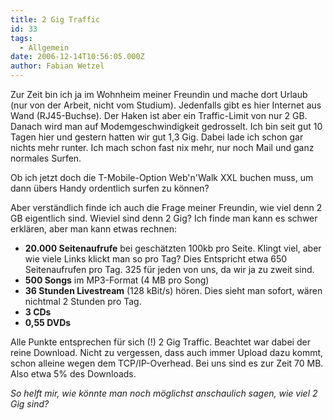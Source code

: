 ```yaml
---
title: 2 Gig Traffic
id: 33
tags:
  - Allgemein
date: 2006-12-14T10:56:05.000Z
author: Fabian Wetzel
---
```


Zur Zeit bin ich ja im Wohnheim meiner Freundin und mache dort Urlaub (nur von der Arbeit, nicht vom Studium). Jedenfalls gibt es hier Internet aus Wand (RJ45-Buchse). Der Haken ist aber ein Traffic-Limit von nur 2 GB. Danach wird man auf Modemgeschwindigkeit gedrosselt. Ich bin seit gut 10 Tagen hier und gestern hatten wir gut 1,3 Gig. Dabei lade ich schon gar nichts mehr runter. Ich mach schon fast nix mehr, nur noch Mail und ganz normales Surfen.

Ob ich jetzt doch die T-Mobile-Option Web'n'Walk XXL buchen muss, um dann übers Handy ordentlich surfen zu können?

Aber verständlich finde ich auch die Frage meiner Freundin, wie viel denn 2 GB eigentlich sind. Wieviel sind denn 2 Gig? Ich finde man kann es schwer erklären, aber man kann etwas rechnen:

*   **20.000 Seitenaufrufe** bei geschätzten 100kb pro Seite. Klingt viel, aber wie viele Links klickt man so pro Tag? Dies Entspricht etwa 650 Seitenaufrufen pro Tag. 325 für jeden von uns, da wir ja zu zweit sind.
*   **500 Songs** im MP3-Format (4 MB pro Song)
*   **36 Stunden Livestream** (128 kBit/s)&nbsp;hören. Dies sieht man sofort, wären nichtmal 2 Stunden pro Tag.
*   **3 CDs**
*   **0,55 DVDs**&nbsp; 

Alle Punkte entsprechen für sich (!) 2 Gig Traffic. Beachtet war dabei der reine Download. Nicht zu vergessen, dass auch immer Upload dazu kommt, schon alleine wegen dem TCP/IP-Overhead. Bei uns sind es zur Zeit 70 MB. Also etwa 5% des Downloads.

_So helft mir, wie könnte man noch möglichst anschaulich sagen, wie viel 2 Gig sind?_
